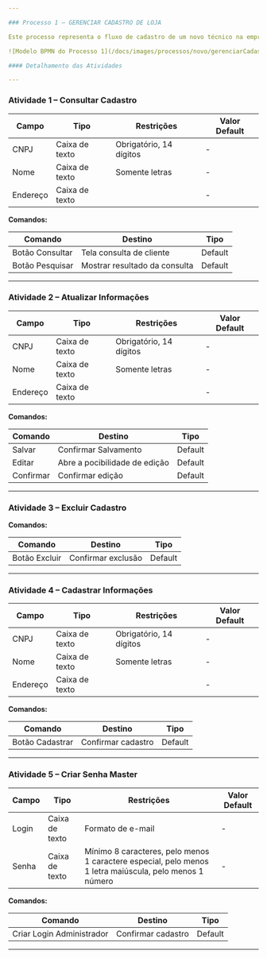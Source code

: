 ```yaml
---

### Processo 1 – GERENCIAR CADASTRO DE LOJA

Este processo representa o fluxo de cadastro de um novo técnico na empresa. As oportunidades de melhoria incluem a automação da validação das informações e a integração com um sistema de gerenciamento de acessos.

![Modelo BPMN do Processo 1](/docs/images/processos/novo/gerenciarCadastroDeLojaBPMN.png "Modelo BPMN do Processo 1.")

#### Detalhamento das Atividades

---
```


### **Atividade 1 – Consultar Cadastro**

| **Campo** | **Tipo**        | **Restrições**          | **Valor Default** |
|-----------|-----------------|-------------------------|-------------------|
| CNPJ       | Caixa de texto  | Obrigatório, 14 dígitos | -                 |
| Nome      | Caixa de texto  | Somente letras          | -                 |
| Endereço      | Caixa de texto  |          | -                 |

**Comandos:**

| **Comando**     | **Destino**                | **Tipo**   |
|-----------------|----------------------------|-----------|
| Botão Consultar | Tela consulta de cliente    | Default   |
| Botão Pesquisar | Mostrar resultado da consulta| Default   |

---

### **Atividade 2 – Atualizar Informações**

| **Campo** | **Tipo**        | **Restrições**          | **Valor Default** |
|-----------|-----------------|-------------------------|-------------------|
| CNPJ       | Caixa de texto  | Obrigatório, 14 dígitos | -                 |
| Nome      | Caixa de texto  | Somente letras          | -                 |
| Endereço      | Caixa de texto  |          | -                 |

**Comandos:**

| **Comando**  | **Destino**            | **Tipo**   |
|--------------|------------------------|-----------|
| Salvar       | Confirmar Salvamento   | Default   |
| Editar       | Abre a pocibilidade de edição | Default   |
| Confirmar       | Confirmar edição  | Default   |
---

### **Atividade 3 – Excluir Cadastro**

**Comandos:**

| **Comando**     | **Destino**             | **Tipo**   |
|-----------------|-------------------------|-----------|
| Botão Excluir   | Confirmar exclusão      | Default   |

---

### **Atividade 4 – Cadastrar Informações**

| **Campo** | **Tipo**        | **Restrições**          | **Valor Default** |
|-----------|-----------------|-------------------------|-------------------|
| CNPJ       | Caixa de texto  | Obrigatório, 14 dígitos | -                 |
| Nome      | Caixa de texto  | Somente letras          | -                 |
| Endereço      | Caixa de texto  |          | -                 |

**Comandos:**

| **Comando**      | **Destino**             | **Tipo**   |
|------------------|-------------------------|-----------|
| Botão Cadastrar  | Confirmar cadastro      | Default   |

---

### **Atividade 5 – Criar Senha Master**

| **Campo**  | **Tipo**        | **Restrições**                                                                 | **Valor Default** |
|------------|-----------------|-------------------------------------------------------------------------------|-------------------|
| Login      | Caixa de texto  | Formato de e-mail                                                             | -                 |
| Senha      | Caixa de texto  | Mínimo 8 caracteres, pelo menos 1 caractere especial, pelo menos 1 letra maiúscula, pelo menos 1 número | - |

**Comandos:**

| **Comando**                | **Destino**            | **Tipo**   |
|----------------------------|------------------------|-----------|
| Criar Login Administrador   | Confirmar cadastro     | Default   |

---
